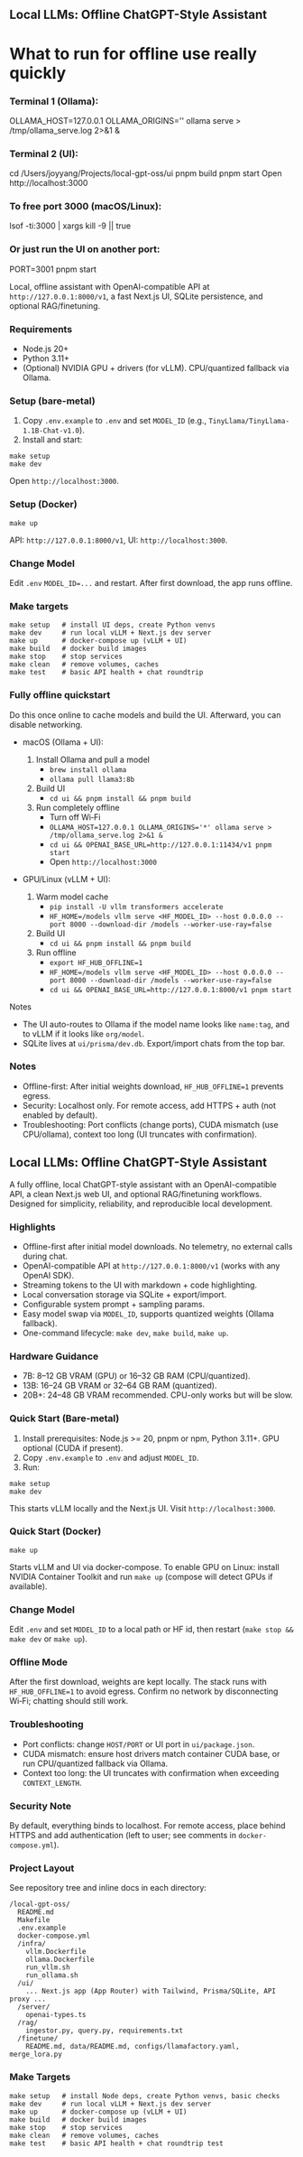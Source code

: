 ## Local LLMs: Offline ChatGPT-Style Assistant

# What to run for offline use really quickly
### Terminal 1 (Ollama):
OLLAMA_HOST=127.0.0.1 OLLAMA_ORIGINS='' ollama serve > /tmp/ollama_serve.log 2>&1 &
### Terminal 2 (UI):
cd /Users/joyyang/Projects/local-gpt-oss/ui
pnpm build
pnpm start
Open http://localhost:3000

### To free port 3000 (macOS/Linux):
lsof -ti:3000 | xargs kill -9 || true

### Or just run the UI on another port: 
PORT=3001 pnpm start


Local, offline assistant with OpenAI-compatible API at `http://127.0.0.1:8000/v1`, a fast Next.js UI, SQLite persistence, and optional RAG/finetuning.

### Requirements
- Node.js 20+
- Python 3.11+
- (Optional) NVIDIA GPU + drivers (for vLLM). CPU/quantized fallback via Ollama.

### Setup (bare-metal)
1) Copy `.env.example` to `.env` and set `MODEL_ID` (e.g., `TinyLlama/TinyLlama-1.1B-Chat-v1.0`).
2) Install and start:
```
make setup
make dev
```
Open `http://localhost:3000`.

### Setup (Docker)
```
make up
```
API: `http://127.0.0.1:8000/v1`, UI: `http://localhost:3000`.

### Change Model
Edit `.env` `MODEL_ID=...` and restart. After first download, the app runs offline.

### Make targets
```
make setup   # install UI deps, create Python venvs
make dev     # run local vLLM + Next.js dev server
make up      # docker-compose up (vLLM + UI)
make build   # docker build images
make stop    # stop services
make clean   # remove volumes, caches
make test    # basic API health + chat roundtrip
```

### Fully offline quickstart

Do this once online to cache models and build the UI. Afterward, you can disable networking.

- macOS (Ollama + UI):
  1) Install Ollama and pull a model
     - `brew install ollama`
     - `ollama pull llama3:8b`
  2) Build UI
     - `cd ui && pnpm install && pnpm build`
  3) Run completely offline
     - Turn off Wi‑Fi
     - `OLLAMA_HOST=127.0.0.1 OLLAMA_ORIGINS='*' ollama serve > /tmp/ollama_serve.log 2>&1 &`
     - `cd ui && OPENAI_BASE_URL=http://127.0.0.1:11434/v1 pnpm start`
     - Open `http://localhost:3000`

- GPU/Linux (vLLM + UI):
  1) Warm model cache
     - `pip install -U vllm transformers accelerate`
     - `HF_HOME=/models vllm serve <HF_MODEL_ID> --host 0.0.0.0 --port 8000 --download-dir /models --worker-use-ray=false`
  2) Build UI
     - `cd ui && pnpm install && pnpm build`
  3) Run offline
     - `export HF_HUB_OFFLINE=1`
     - `HF_HOME=/models vllm serve <HF_MODEL_ID> --host 0.0.0.0 --port 8000 --download-dir /models --worker-use-ray=false`
     - `cd ui && OPENAI_BASE_URL=http://127.0.0.1:8000/v1 pnpm start`

Notes
- The UI auto-routes to Ollama if the model name looks like `name:tag`, and to vLLM if it looks like `org/model`.
- SQLite lives at `ui/prisma/dev.db`. Export/import chats from the top bar.

### Notes
- Offline-first: After initial weights download, `HF_HUB_OFFLINE=1` prevents egress.
- Security: Localhost only. For remote access, add HTTPS + auth (not enabled by default).
- Troubleshooting: Port conflicts (change ports), CUDA mismatch (use CPU/ollama), context too long (UI truncates with confirmation).

## Local LLMs: Offline ChatGPT-Style Assistant

A fully offline, local ChatGPT-style assistant with an OpenAI-compatible API, a clean Next.js web UI, and optional RAG/finetuning workflows. Designed for simplicity, reliability, and reproducible local development.

### Highlights
- Offline-first after initial model downloads. No telemetry, no external calls during chat.
- OpenAI-compatible API at `http://127.0.0.1:8000/v1` (works with any OpenAI SDK).
- Streaming tokens to the UI with markdown + code highlighting.
- Local conversation storage via SQLite + export/import.
- Configurable system prompt + sampling params.
- Easy model swap via `MODEL_ID`, supports quantized weights (Ollama fallback).
- One-command lifecycle: `make dev`, `make build`, `make up`.

### Hardware Guidance
- 7B: 8–12 GB VRAM (GPU) or 16–32 GB RAM (CPU/quantized).
- 13B: 16–24 GB VRAM or 32–64 GB RAM (quantized).
- 20B+: 24–48 GB VRAM recommended. CPU-only works but will be slow.

### Quick Start (Bare-metal)
1) Install prerequisites: Node.js >= 20, pnpm or npm, Python 3.11+. GPU optional (CUDA if present).
2) Copy `.env.example` to `.env` and adjust `MODEL_ID`.
3) Run:

```
make setup
make dev
```

This starts vLLM locally and the Next.js UI. Visit `http://localhost:3000`.

### Quick Start (Docker)
```
make up
```
Starts vLLM and UI via docker-compose. To enable GPU on Linux: install NVIDIA Container Toolkit and run `make up` (compose will detect GPUs if available).

### Change Model
Edit `.env` and set `MODEL_ID` to a local path or HF id, then restart (`make stop && make dev` or `make up`).

### Offline Mode
After the first download, weights are kept locally. The stack runs with `HF_HUB_OFFLINE=1` to avoid egress. Confirm no network by disconnecting Wi‑Fi; chatting should still work.

### Troubleshooting
- Port conflicts: change `HOST/PORT` or UI port in `ui/package.json`.
- CUDA mismatch: ensure host drivers match container CUDA base, or run CPU/quantized fallback via Ollama.
- Context too long: the UI truncates with confirmation when exceeding `CONTEXT_LENGTH`.

### Security Note
By default, everything binds to localhost. For remote access, place behind HTTPS and add authentication (left to user; see comments in `docker-compose.yml`).

### Project Layout
See repository tree and inline docs in each directory:

```
/local-gpt-oss/
  README.md
  Makefile
  .env.example
  docker-compose.yml
  /infra/
    vllm.Dockerfile
    ollama.Dockerfile
    run_vllm.sh
    run_ollama.sh
  /ui/
    ... Next.js app (App Router) with Tailwind, Prisma/SQLite, API proxy ...
  /server/
    openai-types.ts
  /rag/
    ingestor.py, query.py, requirements.txt
  /finetune/
    README.md, data/README.md, configs/llamafactory.yaml, merge_lora.py
```

### Make Targets
```
make setup   # install Node deps, create Python venvs, basic checks
make dev     # run local vLLM + Next.js dev server
make up      # docker-compose up (vLLM + UI)
make build   # docker build images
make stop    # stop services
make clean   # remove volumes, caches
make test    # basic API health + chat roundtrip test
```


